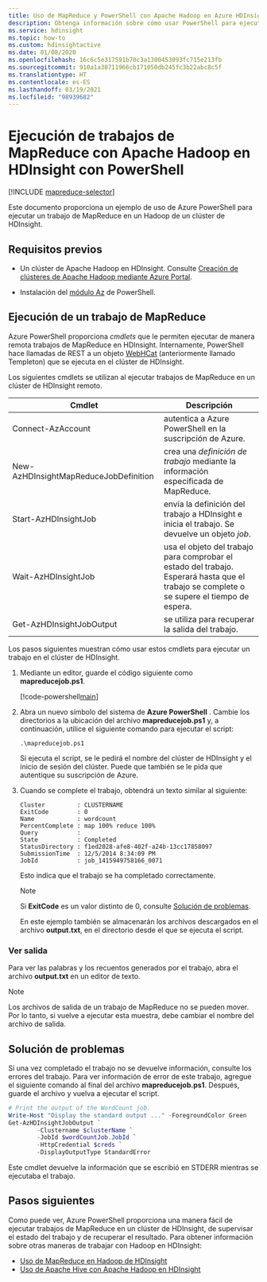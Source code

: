 ```yaml
---
title: Uso de MapReduce y PowerShell con Apache Hadoop en Azure HDInsight
description: Obtenga información sobre cómo usar PowerShell para ejecutar trabajos de MapReduce de forma remota con Apache Hadoop en HDInsight.
ms.service: hdinsight
ms.topic: how-to
ms.custom: hdinsightactive
ms.date: 01/08/2020
ms.openlocfilehash: 16c6c5e317591b70c3a1300453093fc715e213fb
ms.sourcegitcommit: 910a1a38711966cb171050db245fc3b22abc8c5f
ms.translationtype: HT
ms.contentlocale: es-ES
ms.lasthandoff: 03/19/2021
ms.locfileid: "98939682"
---
```

# <a name="run-mapreduce-jobs-with-apache-hadoop-on-hdinsight-using-powershell"></a>Ejecución de trabajos de MapReduce con Apache Hadoop en HDInsight con PowerShell

[!INCLUDE [mapreduce-selector](../../../includes/hdinsight-selector-use-mapreduce.md)]

Este documento proporciona un ejemplo de uso de Azure PowerShell para ejecutar un trabajo de MapReduce en un Hadoop de un clúster de HDInsight.

## <a name="prerequisites"></a>Requisitos previos

* Un clúster de Apache Hadoop en HDInsight. Consulte [Creación de clústeres de Apache Hadoop mediante Azure Portal](../hdinsight-hadoop-create-linux-clusters-portal.md).

* Instalación del [módulo Az](/powershell/azure/) de PowerShell.

## <a name="run-a-mapreduce-job"></a>Ejecución de un trabajo de MapReduce

Azure PowerShell proporciona *cmdlets* que le permiten ejecutar de manera remota trabajos de MapReduce en HDInsight. Internamente, PowerShell hace llamadas de REST a un objeto [WebHCat](https://cwiki.apache.org/confluence/display/Hive/WebHCat) (anteriormente llamado Templeton) que se ejecuta en el clúster de HDInsight.

Los siguientes cmdlets se utilizan al ejecutar trabajos de MapReduce en un clúster de HDInsight remoto.

|Cmdlet | Descripción |
|---|---|
|Connect-AzAccount|autentica a Azure PowerShell en la suscripción de Azure.|
|New-AzHDInsightMapReduceJobDefinition|crea una *definición de trabajo* mediante la información especificada de MapReduce.|
|Start-AzHDInsightJob|envía la definición del trabajo a HDInsight e inicia el trabajo. Se devuelve un objeto *job*.|
|Wait-AzHDInsightJob|usa el objeto del trabajo para comprobar el estado del trabajo. Esperará hasta que el trabajo se complete o se supere el tiempo de espera.|
|Get-AzHDInsightJobOutput|se utiliza para recuperar la salida del trabajo.|

Los pasos siguientes muestran cómo usar estos cmdlets para ejecutar un trabajo en el clúster de HDInsight.

1. Mediante un editor, guarde el código siguiente como **mapreducejob.ps1**.

    [!code-powershell[main](../../../powershell_scripts/hdinsight/use-mapreduce/use-mapreduce.ps1?range=5-69)]

2. Abra un nuevo símbolo del sistema de **Azure PowerShell** . Cambie los directorios a la ubicación del archivo **mapreducejob.ps1** y, a continuación, utilice el siguiente comando para ejecutar el script:

    ```azurepowershell
    .\mapreducejob.ps1
    ```

    Si ejecuta el script, se le pedirá el nombre del clúster de HDInsight y el inicio de sesión del clúster. Puede que también se le pida que autentique su suscripción de Azure.

3. Cuando se complete el trabajo, obtendrá un texto similar al siguiente:

    ```output
    Cluster         : CLUSTERNAME
    ExitCode        : 0
    Name            : wordcount
    PercentComplete : map 100% reduce 100%
    Query           :
    State           : Completed
    StatusDirectory : f1ed2028-afe8-402f-a24b-13cc17858097
    SubmissionTime  : 12/5/2014 8:34:09 PM
    JobId           : job_1415949758166_0071
    ```

    Esto indica que el trabajo se ha completado correctamente.

    > [!NOTE]  
    > Si **ExitCode** es un valor distinto de 0, consulte [Solución de problemas](#troubleshooting).

    En este ejemplo también se almacenarán los archivos descargados en el archivo **output.txt**, en el directorio desde el que se ejecuta el script.

### <a name="view-output"></a>Ver salida

Para ver las palabras y los recuentos generados por el trabajo, abra el archivo **output.txt** en un editor de texto.

> [!NOTE]  
> Los archivos de salida de un trabajo de MapReduce no se pueden mover. Por lo tanto, si vuelve a ejecutar esta muestra, debe cambiar el nombre del archivo de salida.

## <a name="troubleshooting"></a>Solución de problemas

Si una vez completado el trabajo no se devuelve información, consulte los errores del trabajo. Para ver información de error de este trabajo, agregue el siguiente comando al final del archivo **mapreducejob.ps1**. Después, guarde el archivo y vuelva a ejecutar el script.

```powershell
# Print the output of the WordCount job.
Write-Host "Display the standard output ..." -ForegroundColor Green
Get-AzHDInsightJobOutput `
        -Clustername $clusterName `
        -JobId $wordCountJob.JobId `
        -HttpCredential $creds `
        -DisplayOutputType StandardError
```

Este cmdlet devuelve la información que se escribió en STDERR mientras se ejecutaba el trabajo.

## <a name="next-steps"></a>Pasos siguientes

Como puede ver, Azure PowerShell proporciona una manera fácil de ejecutar trabajos de MapReduce en un clúster de HDInsight, de supervisar el estado del trabajo y de recuperar el resultado. Para obtener información sobre otras maneras de trabajar con Hadoop en HDInsight:

* [Uso de MapReduce en Hadoop de HDInsight](hdinsight-use-mapreduce.md)
* [Uso de Apache Hive con Apache Hadoop en HDInsight](hdinsight-use-hive.md)